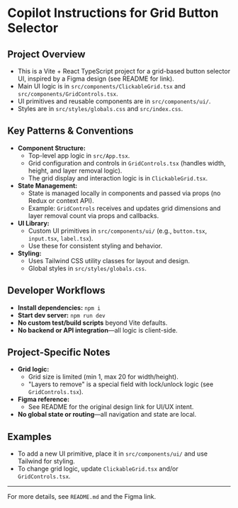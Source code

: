 # Copilot Instructions for Grid Button Selector

## Project Overview
- This is a Vite + React TypeScript project for a grid-based button selector UI, inspired by a Figma design (see README for link).
- Main UI logic is in `src/components/ClickableGrid.tsx` and `src/components/GridControls.tsx`.
- UI primitives and reusable components are in `src/components/ui/`.
- Styles are in `src/styles/globals.css` and `src/index.css`.

## Key Patterns & Conventions
- **Component Structure:**
  - Top-level app logic in `src/App.tsx`.
  - Grid configuration and controls in `GridControls.tsx` (handles width, height, and layer removal logic).
  - The grid display and interaction logic is in `ClickableGrid.tsx`.
- **State Management:**
  - State is managed locally in components and passed via props (no Redux or context API).
  - Example: `GridControls` receives and updates grid dimensions and layer removal count via props and callbacks.
- **UI Library:**
  - Custom UI primitives in `src/components/ui/` (e.g., `button.tsx`, `input.tsx`, `label.tsx`).
  - Use these for consistent styling and behavior.
- **Styling:**
  - Uses Tailwind CSS utility classes for layout and design.
  - Global styles in `src/styles/globals.css`.

## Developer Workflows
- **Install dependencies:** `npm i`
- **Start dev server:** `npm run dev`
- **No custom test/build scripts** beyond Vite defaults.
- **No backend or API integration**—all logic is client-side.

## Project-Specific Notes
- **Grid logic:**
  - Grid size is limited (min 1, max 20 for width/height).
  - "Layers to remove" is a special field with lock/unlock logic (see `GridControls.tsx`).
- **Figma reference:**
  - See README for the original design link for UI/UX intent.
- **No global state or routing**—all navigation and state are local.

## Examples
- To add a new UI primitive, place it in `src/components/ui/` and use Tailwind for styling.
- To change grid logic, update `ClickableGrid.tsx` and/or `GridControls.tsx`.

---
For more details, see `README.md` and the Figma link.
